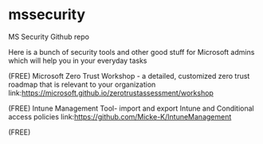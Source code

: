 # mssecurity
MS Security Github repo

Here is a bunch of security tools and other good stuff for Microsoft admins which will help you in your everyday tasks 

(FREE) Microsoft Zero Trust Workshop - a detailed, customized zero trust roadmap that is relevant to your organization
link:https://microsoft.github.io/zerotrustassessment/workshop

(FREE) Intune Management Tool- import and export Intune and Conditional access policies link:https://github.com/Micke-K/IntuneManagement

(FREE) 

